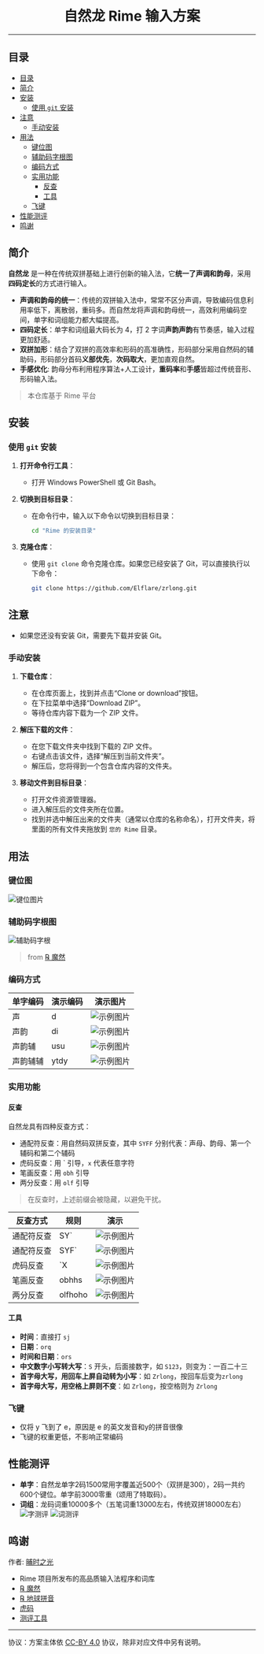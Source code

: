 <h1 style="text-align: center;"> 自然龙 Rime 输入方案 </h1>

---

## 目录

- [目录](#目录)
- [简介](#简介)
- [安装](#安装)
  - [使用 `git` 安装](#使用-git-安装)
- [注意](#注意)
  - [手动安装](#手动安装)
- [用法](#用法)
  - [键位图](#键位图)
  - [辅助码字根图](#辅助码字根图)
  - [编码方式](#编码方式)
  - [实用功能](#实用功能)
    - [反查](#反查)
    - [工具](#工具)
  - [飞键](#飞键)
- [性能测评](#性能测评)
- [鸣谢](#鸣谢)
## 简介
**自然龙** 是一种在传统双拼基础上进行创新的输入法，它**统一了声调和韵母**，采用**四码定长**的方式进行输入。

- **声调和韵母的统一**：传统的双拼输入法中，常常不区分声调，导致编码信息利用率低下，离散弱，重码多。而自然龙将声调和韵母统一，高效利用编码空间，单字和词组能力都大幅提高。
- **四码定长**：单字和词组最大码长为 4，打 2 字词**声韵声韵**有节奏感，输入过程更加舒适。
- **双拼加形**：结合了双拼的高效率和形码的高准确性，形码部分采用自然码的辅助码，形码部分首码**义部优先**，**次码取大**，更加直观自然。
- **手感优化**: 韵母分布利用程序算法+人工设计，**重码率**和**手感**皆超过传统音形、形码输入法。

> 本仓库基于 Rime 平台
## 安装

### 使用 `git` 安装

1. **打开命令行工具**：

   - 打开 Windows PowerShell 或 Git Bash。

2. **切换到目标目录**：

   - 在命令行中，输入以下命令以切换到目标目录：
     ```bash
     cd "Rime 的安装目录"
     ```

3. **克隆仓库**：
   - 使用 `git clone` 命令克隆仓库。如果您已经安装了 Git，可以直接执行以下命令：
     ```bash
     git clone https://github.com/Elflare/zrlong.git
     ```

## 注意

- 如果您还没有安装 Git，需要先下载并安装 Git。

### 手动安装

1. **下载仓库**：
    - 在仓库页面上，找到并点击“Clone or download”按钮。
    - 在下拉菜单中选择“Download ZIP”。
    - 等待仓库内容下载为一个 ZIP 文件。

2. **解压下载的文件**：
    - 在您下载文件夹中找到下载的 ZIP 文件。
    - 右键点击该文件，选择“解压到当前文件夹”。
    - 解压后，您将得到一个包含仓库内容的文件夹。

3. **移动文件到目标目录**：
    - 打开文件资源管理器。
    - 进入解压后的文件夹所在位置。
    - 找到并选中解压出来的文件夹（通常以仓库的名称命名），打开文件夹，将里面的所有文件夹拖放到 `您的 Rime` 目录。

## 用法
### 键位图
![键位图片](https://hanxinma.gitee.io/longma/zranindex_files/zrlong_jianwei.jpg)
### 辅助码字根图
![辅助码字根](https://private-user-images.githubusercontent.com/23358293/316281971-d250dcae-d4f6-48d7-bfbd-df3ec4a12f1f.jpeg?jwt=eyJhbGciOiJIUzI1NiIsInR5cCI6IkpXVCJ9.eyJpc3MiOiJnaXRodWIuY29tIiwiYXVkIjoicmF3LmdpdGh1YnVzZXJjb250ZW50LmNvbSIsImtleSI6ImtleTUiLCJleHAiOjE3MTMxNjQ1MTcsIm5iZiI6MTcxMzE2NDIxNywicGF0aCI6Ii8yMzM1ODI5My8zMTYyODE5NzEtZDI1MGRjYWUtZDRmNi00OGQ3LWJmYmQtZGYzZWM0YTEyZjFmLmpwZWc_WC1BbXotQWxnb3JpdGhtPUFXUzQtSE1BQy1TSEEyNTYmWC1BbXotQ3JlZGVudGlhbD1BS0lBVkNPRFlMU0E1M1BRSzRaQSUyRjIwMjQwNDE1JTJGdXMtZWFzdC0xJTJGczMlMkZhd3M0X3JlcXVlc3QmWC1BbXotRGF0ZT0yMDI0MDQxNVQwNjU2NTdaJlgtQW16LUV4cGlyZXM9MzAwJlgtQW16LVNpZ25hdHVyZT0wN2FmNGVmMGVhNTllMDEwMjNkNmZhMTYwN2I5OTc2ZDY3MDlmYWM5ZmZhMzRlMmVmYTU0NjkwNmVjNzk2ODhkJlgtQW16LVNpZ25lZEhlYWRlcnM9aG9zdCZhY3Rvcl9pZD0wJmtleV9pZD0wJnJlcG9faWQ9MCJ9.AByDP_ZpG8dviOdD-uQgnRFd4tcpoGva1KXILnhjljQ)
> from [℞ 魔然](https://github.com/ksqsf/rime-moran/wiki/%E6%95%99%E7%A8%8B#其二曰自然碼輔助碼)

### 编码方式
| 单字编码 | 演示编码 | 演示图片                                                                             |
| -------- | -------- | ------------------------------------------------------------------------------------ |
| 声       | d        | ![示例图片](https://github.com/Elflare/images-repo/blob/main/zrlong/sample/d.jpg)    |
| 声韵     | di       | ![示例图片](https://github.com/Elflare/images-repo/blob/main/zrlong/sample/di.jpg)   |
| 声韵辅   | usu      | ![示例图片](https://github.com/Elflare/images-repo/blob/main/zrlong/sample/usu.jpg)  |
| 声韵辅辅 | ytdy     | ![示例图片](https://github.com/Elflare/images-repo/blob/main/zrlong/sample/ytdy.jpg) |
### 实用功能
#### 反查
自然龙具有四种反查方式：

- 通配符反查：用自然码双拼反查，其中 `SYFF` 分别代表：声母、韵母、第一个辅码和第二个辅码
- 虎码反查：用 \` 引导，`x` 代表任意字符
- 笔画反查：用 `obh` 引导
- 两分反查：用 `olf` 引导
> 在反查时，上述前缀会被隐藏，以避免干扰。
>
| 反查方式   | 规则    | 演示                                                                                    |
| ---------- | ------- | --------------------------------------------------------------------------------------- |
| 通配符反查 | SY`     | ![示例图片](https://github.com/Elflare/images-repo/blob/main/zrlong/sample/kj%60.jpg)   |
| 通配符反查 | SYF`    | ![示例图片](https://github.com/Elflare/images-repo/blob/main/zrlong/sample/iik%60.jpg)  |
| 虎码反查   | `X      | ![示例图片](https://github.com/Elflare/images-repo/blob/main/zrlong/sample/%60j.jpg)    |
| 笔画反查   | obhhs   | ![示例图片](https://github.com/Elflare/images-repo/blob/main/zrlong/sample/obhhs.jpg)   |
| 两分反查   | olfhoho | ![示例图片](https://github.com/Elflare/images-repo/blob/main/zrlong/sample/olfhoho.jpg) |
#### 工具

- **时间**：直接打 `sj`
- **日期**：`orq`
- **时间和日期**：`ors`
- **中文数字小写转大写**：`S` 开头，后面接数字，如 `S123`，则变为：一百二十三
- **首字母大写，用回车上屏自动转为小写**：如 `Zrlong`，按回车后变为`zrlong`
- **首字母大写，用空格上屏则不变**：如 `Zrlong`，按空格则为 `Zrlong`
### 飞键
- 仅将 y 飞到了 e，原因是 e 的英文发音和y的拼音很像
- 飞键的权重更低，不影响正常编码
## 性能测评
- **单字**：自然龙单字2码1500常用字覆盖近500个（双拼是300），2码一共约600个键位。单字前3000零重（颂用了特取码）。
- **词组**：龙码词重10000多个（五笔词重13000左右，传统双拼18000左右）
![字测评](https://github.com/Elflare/images-repo/blob/main/zrlong/bench/zi.jpg)
![词测评](https://github.com/Elflare/images-repo/blob/main/zrlong/bench/ci.jpg)
## 鸣谢
作者: [晡时之光](https://hanxinma.gitee.io/longma/zrl)

- Rime 项目所发布的高品质输入法程序和词库
- [℞ 魔然](https://github.com/ksqsf/rime-moran)
- [℞ 地球拼音](https://github.com/rime/rime-terra-pinyin)
- [虎码](https://tiger-code.com/)
- [测评工具](https://yb6b.github.io/#/)
---
协议：方案主体依 [CC-BY 4.0](http://creativecommons.org/licenses/by/4.0/) 协议，除非对应文件中另有说明。
